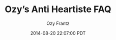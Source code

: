 ---
layout: podcast
title: "Ozy’s Anti Heartiste FAQ"
author: Ozy Frantz
description: https://slatestarcodex.com/2014/08/20/ozys-anti-heartiste-faq/
date: 2014-08-20 22:07:00 PDT
length: 18130473
duration: 4532
guid: ozys-anti-heartiste-faq
---